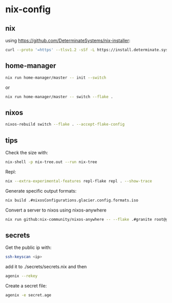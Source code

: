 # nix-config

## nix
using https://github.com/DeterminateSystems/nix-installer:
```bash
curl --proto '=https' --tlsv1.2 -sSf -L https://install.determinate.systems/nix | sh -s -- install
```

## home-manager
```bash
nix run home-manager/master -- init --switch
```
or
```bash
nix run home-manager/master -- switch --flake .
```

## nixos
```bash
nixos-rebuild switch --flake . --accept-flake-config
```


## tips
Check the size with:
```bash
nix-shell -p nix-tree.out --run nix-tree
```

Repl:
```bash
nix --extra-experimental-features repl-flake repl . --show-trace
```

Generate specific output formats:
```bash
nix build .#nixosConfigurations.glacier.config.formats.iso
```

Convert a server to nixos using nixos-anywhere
```bash
nix run github:nix-community/nixos-anywhere -- --flake .#granite root@granite --build-on-remote
```

## secrets
Get the public ip with:
```bash
ssh-keyscan <ip>
```
add it to ./secrets/secrets.nix and then
```bash
agenix --rekey
```

Create a secret file:
```bash
agenix -e secret.age
```
